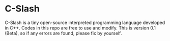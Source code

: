 # C-Slash
C-Slash is a tiny open-source interpreted programming language developed in C++. Codes in this repo are free to use and modify. This is version 0.1 (Beta), so if any errors are found, please fix by yourself.
